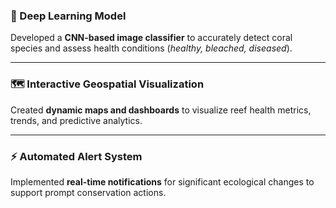 ### 🚀 Deep Learning Model
Developed a **CNN-based image classifier** to accurately detect coral species and assess health conditions (*healthy, bleached, diseased*).

---

### 🗺️ Interactive Geospatial Visualization
Created **dynamic maps and dashboards** to visualize reef health metrics, trends, and predictive analytics.

---

### ⚡ Automated Alert System
Implemented **real-time notifications** for significant ecological changes to support prompt conservation actions.
